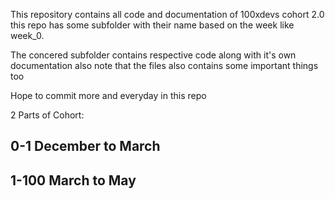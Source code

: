 This repository contains all code and documentation of 100xdevs cohort 2.0
this repo has some subfolder with their name based on the week like week_0.

The concered subfolder contains respective code along with it's own documentation
also note that the files also contains some important things too

Hope to commit more and everyday in this repo

2 Parts of Cohort:
## 0-1 December to March
## 1-100 March to May